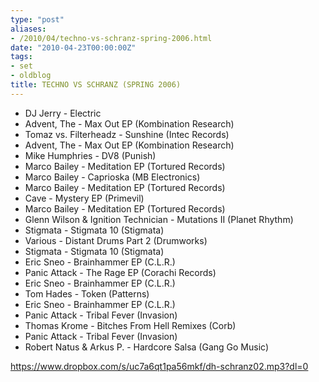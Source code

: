 ```yaml
---
type: "post"
aliases:
- /2010/04/techno-vs-schranz-spring-2006.html
date: "2010-04-23T00:00:00Z"
tags:
- set
- oldblog
title: TECHNO VS SCHRANZ (SPRING 2006)
---
```



* DJ Jerry - Electric
* Advent, The - Max Out EP (Kombination Research)
* Tomaz vs. Filterheadz - Sunshine (Intec Records)
* Advent, The - Max Out EP (Kombination Research)
* Mike Humphries - DV8 (Punish)
* Marco Bailey - Meditation EP (Tortured Records)
* Marco Bailey - Caprioska (MB Electronics)
* Marco Bailey - Meditation EP (Tortured Records)
* Cave - Mystery EP (Primevil)
* Marco Bailey - Meditation EP (Tortured Records)
* Glenn Wilson & Ignition Technician - Mutations II (Planet Rhythm)
* Stigmata - Stigmata 10 (Stigmata)
* Various - Distant Drums Part 2 (Drumworks)
* Stigmata - Stigmata 10 (Stigmata)
* Eric Sneo - Brainhammer EP (C.L.R.)
* Panic Attack - The Rage EP (Corachi Records)
* Eric Sneo - Brainhammer EP (C.L.R.)
* Tom Hades - Token (Patterns)
* Eric Sneo - Brainhammer EP (C.L.R.)
* Panic Attack - Tribal Fever (Invasion)
* Thomas Krome - Bitches From Hell Remixes (Corb)
* Panic Attack - Tribal Fever (Invasion)
* Robert Natus & Arkus P. - Hardcore Salsa (Gang Go Music)

https://www.dropbox.com/s/uc7a6qt1pa56mkf/dh-schranz02.mp3?dl=0
